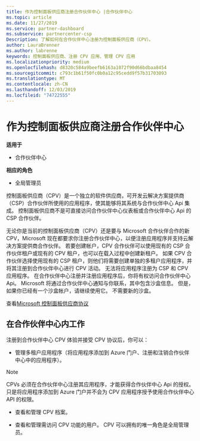 ```yaml
---
title: 作为控制面板供应商注册合作伙伴中心 |合作伙伴中心
ms.topic: article
ms.date: 11/27/2019
ms.service: partner-dashboard
ms.subservice: partnercenter-csp
Description: 了解如何在合作伙伴中心注册为控制面板供应商（CPV）。
author: LauraBrenner
ms.author: labrenne
keywords: 控制面板供应商、注册 CPV 应用、管理 CPV 应用
ms.localizationpriority: medium
ms.openlocfilehash: d8320c584a9beefb6163a1072f90d66bdbaa8454
ms.sourcegitcommit: c793c1b61f50fc0b0a12c95cedd9f57b31703093
ms.translationtype: MT
ms.contentlocale: zh-CN
ms.lasthandoff: 12/03/2019
ms.locfileid: "74722555"
---
```

# <a name="enroll-in-partner-center-as-a-control-panel-vendor"></a>作为控制面板供应商注册合作伙伴中心

**适用于**

- 合作伙伴中心

**相应的角色**

- 全局管理员

控制面板供应商（CPV）是一个独立的软件供应商，可开发云解决方案提供商（CSP）合作伙伴所使用的应用程序，使其能够将其系统与合作伙伴中心 Api 集成。 控制面板供应商不是可直接访问合作伙伴中心仪表板或合作伙伴中心 Api 的 CSP 合作伙伴。

无论你是当前的控制面板供应商（CPV）还是要与 Microsoft 合作伙伴合作的新 CPV，Microsoft 现在都要求你注册合作伙伴中心，以便注册应用程序并支持云解决方案提供商合作伙伴。 若要创建帐户，CPV 合作伙伴可以使用现有的 CSP 合作伙伴租户或现有的 CPV 租户，也可以在载入过程中创建新租户。 如果 CPV 合作伙伴选择使用现有的 CSP 租户，则他们将需要创建单独的多租户应用程序，并将其注册到合作伙伴中心进行 CPV 活动。 无法将应用程序注册为 CSP 和 CPV 应用程序。 在合作伙伴中心注册并注册应用程序后，你将有权访问合作伙伴中心 Api。  Microsoft 将通过合作伙伴中心通知与你联系，其中包含沙盒信息。 但是，如果你已经有一个沙盒帐户，请继续使用它。 不需要新的沙盒。   

查看[Microsoft 控制面板供应商协议](https://go.microsoft.com/fwlink/?linkid=2055198)


## <a name="working-in-partner-center"></a>在合作伙伴中心内工作
注册到合作伙伴中心 CPV 体验并接受 CPV 协议后，你可以：

- 管理多租户应用程序（将应用程序添加到 Azure 门户、注册和注销合作伙伴中心中的应用程序）。

>[!Note] 
>CPVs 必须在合作伙伴中心注册其应用程序，才能获得合作伙伴中心 Api 的授权。 只是将应用程序添加到 Azure 门户并不会为 CPV 应用程序授予使用合作伙伴中心 API 的权限。 

- 查看和管理 CPV 档案。 

- 查看和管理需访问 CPV 功能的用户。 CPV 可以拥有的唯一角色是全局管理员。


